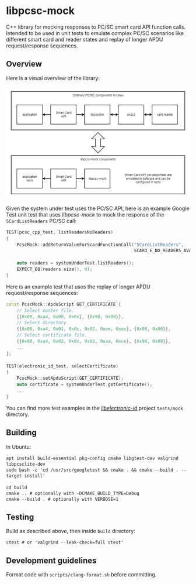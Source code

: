 # libpcsc-mock

C++ library for mocking responses to PC/SC smart card API function calls.
Intended to be used in unit tests to emulate complex PC/SC scenarios like
different smart card and reader states and replay of longer APDU
request/response sequences.

## Overview

Here is a visual overview of the library:

![libpcsc-mock](docs/libpcsc-mock.png)

Given the system under test uses the PC/SC API, here is an example Google Test
unit test that uses *libpcsc-mock* to mock the response of the
`SCardListReaders` PC/SC call:

```c++
TEST(pcsc_cpp_test, listReadersNoReaders)
{
    PcscMock::addReturnValueForScardFunctionCall("SCardListReaders",
                                                 SCARD_E_NO_READERS_AVAILABLE);

    auto readers = systemUnderTest.listReaders();
    EXPECT_EQ(readers.size(), 0);
}
```

Here is an example test that uses the replay of longer APDU request/response
sequences:

```c++
const PcscMock::ApduScript GET_CERTIFICATE {
    // Select master file.
    {{0x00, 0xa4, 0x00, 0x0c}, {0x90, 0x00}},
    // Select directory.
    {{0x00, 0xa4, 0x01, 0x0c, 0x02, 0xee, 0xee}, {0x90, 0x00}},
    // Select certificate file.
    {{0x00, 0xa4, 0x02, 0x0c, 0x02, 0xaa, 0xce}, {0x90, 0x00}},
    ...
};

TEST(electronic_id_test, selectCertificate)
{
    PcscMock::setApduScript(GET_CERTIFICATE);
    auto certificate = systemUnderTest.getCertificate();
    ...
}
```

You can find more test examples in the
[*libelectronic-id*](https://github.com/web-eid/libelectronic-id/) project
`tests/mock` directory.

## Building

In Ubuntu:

    apt install build-essential pkg-config cmake libgtest-dev valgrind libpcsclite-dev
    sudo bash -c 'cd /usr/src/googletest && cmake . && cmake --build . --target install'
    
    cd build
    cmake .. # optionally with -DCMAKE_BUILD_TYPE=Debug
    cmake --build . # optionally with VERBOSE=1

## Testing

Build as described above, then inside `build` directory:

    ctest # or 'valgrind --leak-check=full ctest'

## Development guidelines

Format code with `scripts/clang-format.sh` before committing.

